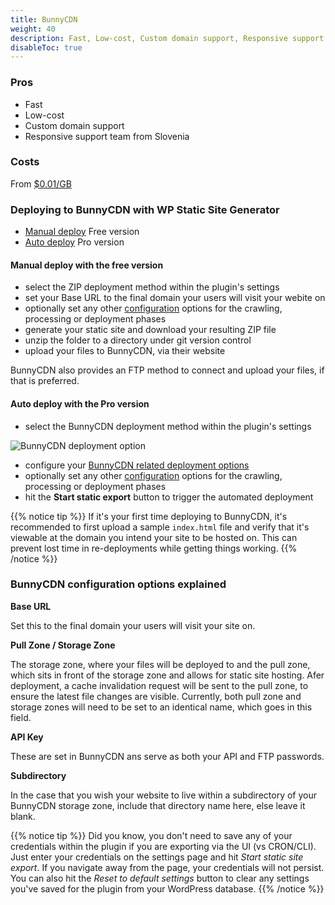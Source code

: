 ```yaml
---
title: BunnyCDN
weight: 40
description: Fast, Low-cost, Custom domain support, Responsive support team from Slovenia
disableToc: true
---
```


### Pros

 - Fast
 - Low-cost
 - Custom domain support
 - Responsive support team from Slovenia

### Costs

From [$0.01/GB ](https://bunnycdn.com/pricing)

### Deploying to BunnyCDN with WP Static Site Generator

 - [Manual deploy](#manual-deploy-with-the-free-version) Free version
 - [Auto deploy](#auto-deploy-with-the-pro-version) Pro version

#### Manual deploy with the free version

 - select the ZIP deployment method within the plugin's settings
 - set your Base URL to the final domain your users will visit your webite on
 - optionally set any other [configuration](/configuration) options for the crawling, processing or deployment phases 
 - generate your static site and download your resulting ZIP file
 - unzip the folder to a directory under git version control
 - upload your files to BunnyCDN, via their website

BunnyCDN also provides an FTP method to connect and upload your files, if that is preferred.

#### Auto deploy with the Pro version 

 - select the BunnyCDN deployment method within the plugin's settings

![BunnyCDN deployment option](/images/ui/bunnycdn_deployment_option.png)

 - configure your [BunnyCDN related deployment options](#bunnycdn-configuration-options-explained)
 - optionally set any other [configuration](/configuration) options for the crawling, processing or deployment phases 
 - hit the **Start static export** button to trigger the automated deployment


{{% notice tip %}}
If it's your first time deploying to BunnyCDN, it's recommended to first upload a sample `index.html` file and verify that it's viewable at the domain you intend your site to be hosted on. This can prevent lost time in re-deployments while getting things working.
{{% /notice %}}

### BunnyCDN configuration options explained

**Base URL**

Set this to the final domain your users will visit your site on. 

**Pull Zone / Storage Zone**

The storage zone, where your files will be deployed to and the pull zone, which sits in front of the storage zone and allows for static site hosting. Afer deployment, a cache invalidation request will be sent to the pull zone, to ensure the latest file changes are visible. Currently, both pull zone and storage zones will need to be set to an identical name, which goes in this field.

**API Key**

These are set in BunnyCDN ans serve as both your API and FTP passwords.

**Subdirectory**

In the case that you wish your website to live within a subdirectory of your BunnyCDN storage zone, include that directory name here, else leave it blank.


{{% notice tip %}}
Did you know, you don't need to save any of your credentials within the plugin if you are exporting via the UI (vs CRON/CLI). Just enter your credentials on the settings page and hit *Start static site export*. If you navigate away from the page, your credentials will not persist. You can also hit the *Reset to default settings* button to clear any settings you've saved for the plugin from your WordPress database.
{{% /notice %}}
